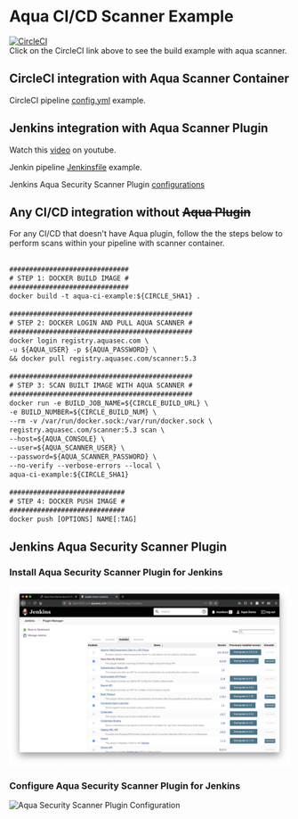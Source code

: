 # Aqua CI/CD Scanner Example

[![CircleCI](https://circleci.com/gh/sanjay-shah/aqua-ci-example.svg?style=shield)](https://circleci.com/gh/sanjay-shah/aqua-ci-example)  
Click on the CircleCI link above to see the build example with aqua scanner.

## CircleCI integration with Aqua Scanner Container

CircleCI pipeline [config.yml](./.circleci/config.yml) example.

## Jenkins integration with Aqua Scanner Plugin

Watch this [video](https://youtu.be/EH3Ximaa28s) on youtube. 

Jenkin pipeline [Jenkinsfile](./Jenkinsfile) example.

Jenkins Aqua Security Scanner Plugin [configurations](#jenkins-aqua-security-scanner-plugin)

## Any CI/CD integration without ~~Aqua Plugin~~

For any CI/CD that doesn't have Aqua plugin, follow the the steps below to perform scans within your pipeline with scanner container.

```shell

##############################
# STEP 1: DOCKER BUILD IMAGE #
##############################
docker build -t aqua-ci-example:${CIRCLE_SHA1} .

##############################################
# STEP 2: DOCKER LOGIN AND PULL AQUA SCANNER #
##############################################
docker login registry.aquasec.com \
-u ${AQUA_USER} -p ${AQUA_PASSWORD} \
&& docker pull registry.aquasec.com/scanner:5.3

##############################################
# STEP 3: SCAN BUILT IMAGE WITH AQUA SCANNER #
##############################################
docker run -e BUILD_JOB_NAME=${CIRCLE_BUILD_URL} \
-e BUILD_NUMBER=${CIRCLE_BUILD_NUM} \
--rm -v /var/run/docker.sock:/var/run/docker.sock \
registry.aquasec.com/scanner:5.3 scan \
--host=${AQUA_CONSOLE} \
--user=${AQUA_SCANNER_USER} \
--password=${AQUA_SCANNER_PASSWORD} \
--no-verify --verbose-errors --local \
aqua-ci-example:${CIRCLE_SHA1}

#############################
# STEP 4: DOCKER PUSH IMAGE #
#############################
docker push [OPTIONS] NAME[:TAG]
```

## Jenkins Aqua Security Scanner Plugin

### Install Aqua Security Scanner Plugin for Jenkins

![Aqua Security Scanner Plugin](./jenkins_aqua_plugin.png)

### Configure Aqua Security Scanner Plugin for Jenkins

![Aqua Security Scanner Plugin Configuration](./jenkins_aqua_plugin_configuration.png)
